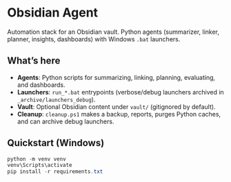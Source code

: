 # Obsidian Agent

Automation stack for an Obsidian vault. Python agents (summarizer, linker, planner, insights, dashboards) with Windows `.bat` launchers.

## What’s here
- **Agents**: Python scripts for summarizing, linking, planning, evaluating, and dashboards.
- **Launchers**: `run_*.bat` entrypoints (verbose/debug launchers archived in `_archive/launchers_debug`).
- **Vault**: Optional Obsidian content under `vault/` (gitignored by default).
- **Cleanup**: `cleanup.ps1` makes a backup, reports, purges Python caches, and can archive debug launchers.

## Quickstart (Windows)
```powershell
python -m venv venv
venv\Scripts\activate
pip install -r requirements.txt
 
